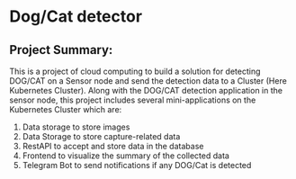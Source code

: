# Dog/Cat detector

## Project Summary:

This is a project of cloud computing to build a solution for detecting DOG/CAT on a Sensor node and send the detection data to a Cluster (Here Kubernetes Cluster).
Along with the DOG/CAT detection application in the sensor node, this project includes several mini-applications on the Kubernetes Cluster which are:

1. Data storage to store images
2. Data Storage to store capture-related data
3. RestAPI to accept and store data in the database
4. Frontend to visualize the summary of the collected data
5. Telegram Bot to send notifications if any DOG/Cat is detected
